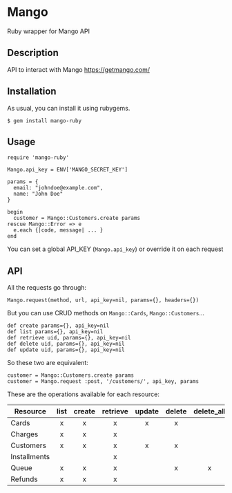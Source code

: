 Mango
=====

Ruby wrapper for Mango API


## Description

API to interact with Mango
https://getmango.com/


## Installation

As usual, you can install it using rubygems.

```
$ gem install mango-ruby
```

## Usage

```
require 'mango-ruby'

Mango.api_key = ENV['MANGO_SECRET_KEY']

params = {
  email: "johndoe@example.com",
  name: "John Doe"
}

begin
  customer = Mango::Customers.create params
rescue Mango::Error => e
  e.each {|code, message| ... }
end
```

You can set a global API_KEY (`Mango.api_key`) or override it on each request


## API

All the requests go through:
```
Mango.request(method, url, api_key=nil, params={}, headers={})
```

But you can use CRUD methods on `Mango::Cards`, `Mango::Customers`...
```
def create params={}, api_key=nil
def list params={}, api_key=nil
def retrieve uid, params={}, api_key=nil
def delete uid, params={}, api_key=nil
def update uid, params={}, api_key=nil
```

So these two are equivalent:
```
customer = Mango::Customers.create params
customer = Mango.request :post, '/customers/', api_key, params
```

These are the operations available for each resource:

|Resource|list|create|retrieve|update|delete|delete_all|
|--------|:--:|:----:|:------:|:----:|:----:|:--------:|
|Cards         | x | x | x | x | x |   |
|Charges       | x | x | x |   |   |   |
|Customers     | x | x | x | x | x |   |
|Installments  |   |   | x |   |   |   |
|Queue         | x | x | x |   | x | x |
|Refunds       | x | x | x |   |   |   |
